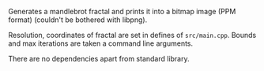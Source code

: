 Generates a mandlebrot fractal and prints it into a bitmap image (PPM format) (couldn't be bothered with libpng).

Resolution, coordinates of fractal are set in defines of `src/main.cpp`.
Bounds and max iterations are taken a command line arguments.

There are no dependencies apart from standard library.
